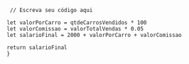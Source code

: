 ```function calculaSalario(qtdeCarrosVendidos, valorTotalVendas) {
 // Escreva seu código aqui

let valorPorCarro = qtdeCarrosVendidos * 100
let valorComissao = valorTotalVendas * 0.05
let salarioFinal = 2000 + valorPorCarro + valorComissao

return salarioFinal
}
```